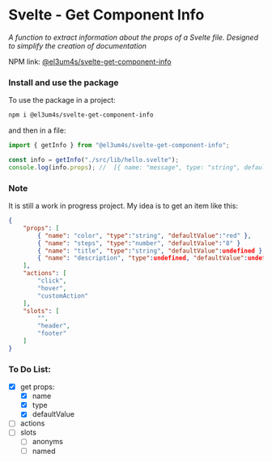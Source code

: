 # Svelte - Get Component Info

_A function to extract information about the props of a Svelte file. Designed to simplify the creation of documentation_

NPM link: [@el3um4s/svelte-get-component-info](https://www.npmjs.com/package/@el3um4s/svelte-get-component-info)

### Install and use the package

To use the package in a project:

```bash
npm i @el3um4s/svelte-get-component-info
```

and then in a file:

```ts
import { getInfo } from "@el3um4s/svelte-get-component-info";

const info = getInfo("./src/lib/hello.svelte");
console.log(info.props); //  [{ name: "message", type: "string", defaultValue: "Hello World" }]
```

### Note

It is still a work in progress project. My idea is to get an item like this:

```json
{
    "props": [
        { "name": "color", "type":"string", "defaultValue":"red" },
        { "name": "steps", "type":"number", "defaultValue":"8" }
        { "name": "title", "type":"string", "defaultValue":undefined },
        { "name": "description", "type":undefined, "defaultValue":undefined}
    ],
    "actions": [
        "click",
        "hover",
        "customAction"
    ],
    "slots": [
        "",
        "header",
        "footer"
    ]
}
```

### To Do List:

- [x] get props:
  - [x] name
  - [x] type
  - [x] defaultValue
- [ ] actions
- [ ] slots
  - [ ] anonyms
  - [ ] named
